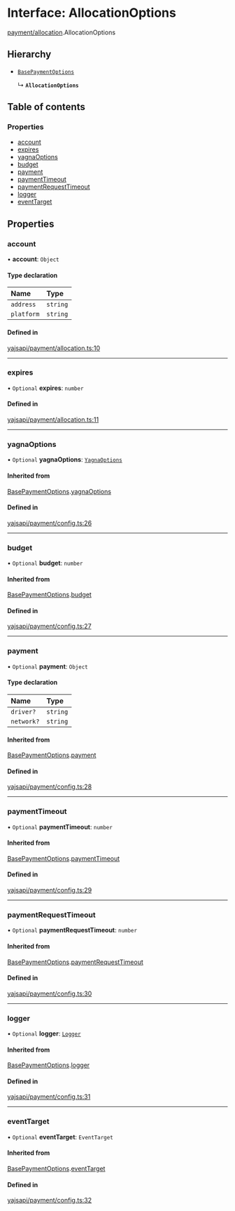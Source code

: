 # Interface: AllocationOptions

[payment/allocation](../modules/payment_allocation.md).AllocationOptions

## Hierarchy

- [`BasePaymentOptions`](payment_config.BasePaymentOptions.md)

  ↳ **`AllocationOptions`**

## Table of contents

### Properties

- [account](payment_allocation.AllocationOptions.md#account)
- [expires](payment_allocation.AllocationOptions.md#expires)
- [yagnaOptions](payment_allocation.AllocationOptions.md#yagnaoptions)
- [budget](payment_allocation.AllocationOptions.md#budget)
- [payment](payment_allocation.AllocationOptions.md#payment)
- [paymentTimeout](payment_allocation.AllocationOptions.md#paymenttimeout)
- [paymentRequestTimeout](payment_allocation.AllocationOptions.md#paymentrequesttimeout)
- [logger](payment_allocation.AllocationOptions.md#logger)
- [eventTarget](payment_allocation.AllocationOptions.md#eventtarget)

## Properties

### account

• **account**: `Object`

#### Type declaration

| Name | Type |
| :------ | :------ |
| `address` | `string` |
| `platform` | `string` |

#### Defined in

[yajsapi/payment/allocation.ts:10](https://github.com/golemfactory/yajsapi/blob/dec68b9/yajsapi/payment/allocation.ts#L10)

___

### expires

• `Optional` **expires**: `number`

#### Defined in

[yajsapi/payment/allocation.ts:11](https://github.com/golemfactory/yajsapi/blob/dec68b9/yajsapi/payment/allocation.ts#L11)

___

### yagnaOptions

• `Optional` **yagnaOptions**: [`YagnaOptions`](../modules/executor_executor.md#yagnaoptions)

#### Inherited from

[BasePaymentOptions](payment_config.BasePaymentOptions.md).[yagnaOptions](payment_config.BasePaymentOptions.md#yagnaoptions)

#### Defined in

[yajsapi/payment/config.ts:26](https://github.com/golemfactory/yajsapi/blob/dec68b9/yajsapi/payment/config.ts#L26)

___

### budget

• `Optional` **budget**: `number`

#### Inherited from

[BasePaymentOptions](payment_config.BasePaymentOptions.md).[budget](payment_config.BasePaymentOptions.md#budget)

#### Defined in

[yajsapi/payment/config.ts:27](https://github.com/golemfactory/yajsapi/blob/dec68b9/yajsapi/payment/config.ts#L27)

___

### payment

• `Optional` **payment**: `Object`

#### Type declaration

| Name | Type |
| :------ | :------ |
| `driver?` | `string` |
| `network?` | `string` |

#### Inherited from

[BasePaymentOptions](payment_config.BasePaymentOptions.md).[payment](payment_config.BasePaymentOptions.md#payment)

#### Defined in

[yajsapi/payment/config.ts:28](https://github.com/golemfactory/yajsapi/blob/dec68b9/yajsapi/payment/config.ts#L28)

___

### paymentTimeout

• `Optional` **paymentTimeout**: `number`

#### Inherited from

[BasePaymentOptions](payment_config.BasePaymentOptions.md).[paymentTimeout](payment_config.BasePaymentOptions.md#paymenttimeout)

#### Defined in

[yajsapi/payment/config.ts:29](https://github.com/golemfactory/yajsapi/blob/dec68b9/yajsapi/payment/config.ts#L29)

___

### paymentRequestTimeout

• `Optional` **paymentRequestTimeout**: `number`

#### Inherited from

[BasePaymentOptions](payment_config.BasePaymentOptions.md).[paymentRequestTimeout](payment_config.BasePaymentOptions.md#paymentrequesttimeout)

#### Defined in

[yajsapi/payment/config.ts:30](https://github.com/golemfactory/yajsapi/blob/dec68b9/yajsapi/payment/config.ts#L30)

___

### logger

• `Optional` **logger**: [`Logger`](utils_logger.Logger.md)

#### Inherited from

[BasePaymentOptions](payment_config.BasePaymentOptions.md).[logger](payment_config.BasePaymentOptions.md#logger)

#### Defined in

[yajsapi/payment/config.ts:31](https://github.com/golemfactory/yajsapi/blob/dec68b9/yajsapi/payment/config.ts#L31)

___

### eventTarget

• `Optional` **eventTarget**: `EventTarget`

#### Inherited from

[BasePaymentOptions](payment_config.BasePaymentOptions.md).[eventTarget](payment_config.BasePaymentOptions.md#eventtarget)

#### Defined in

[yajsapi/payment/config.ts:32](https://github.com/golemfactory/yajsapi/blob/dec68b9/yajsapi/payment/config.ts#L32)
